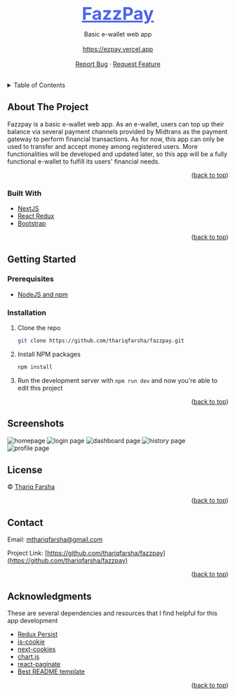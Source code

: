 <div id="top"></div>

<!-- [![Contributors][contributors-shield]][contributors-url]
[![Forks][forks-shield]][forks-url]
[![Stargazers][stars-shield]][stars-url]
[![Issues][issues-shield]][issues-url]
[![MIT License][license-shield]][license-url]
[![LinkedIn][linkedin-shield]][linkedin-url] -->

<!-- PROJECT LOGO -->
<br />
<div align="center">
  <a href="https://github.com/thariqfarsha/tickitix-mobile" style="font-size: 40px; font-weight: 700; color: #4c64ec">
    FazzPay
  </a>

  <!-- <h2 align="center">Tickitix</h2> -->

  <p align="center">
    Basic e-wallet web app
    <br />
    <br/>
    <a href="https://ezpay.vercel.app" target="_blank">https://ezpay.vercel.app</a>
    <br />
    <br/>
    <a href="https://github.com/thariqfarsha/fazzpay/issues" target="_blank">Report Bug</a>
    ·
    <a href="https://github.com/thariqfarsha/fazzpay/issues" target="_blank">Request Feature</a>
  </p>
  <br/>
</div>

<!-- TABLE OF CONTENTS -->
<details>
  <summary>Table of Contents</summary>
  <ol>
    <li>
      <a href="#about-the-project">About The Project</a>
      <ul>
        <li><a href="#built-with">Built With</a></li>
      </ul>
    </li>
    <li>
      <a href="#getting-started">Getting Started</a>
      <ul>
        <li><a href="#prerequisites">Prerequisites</a></li>
        <li><a href="#installation">Installation</a></li>
        <li><a href="#screenshots">Screenshots</a></li>
      </ul>
    </li>
    <li><a href="#license">License</a></li>
    <li><a href="#contact">Contact</a></li>
    <li><a href="#acknowledgments">Acknowledgments</a></li>
  </ol>
</details>

<!-- ABOUT THE PROJECT -->

## About The Project

Fazzpay is a basic e-wallet web app. As an e-wallet, users can top up their balance via several payment channels provided by Midtrans as the payment gateway to perform financial transactions. As for now, this app can only be used to transfer and accept money among registered users. More functionalities will be developed and updated later, so this app will be a fully functional e-wallet to fulfill its users' financial needs.

<p align="right">(<a href="#top">back to top</a>)</p>

### Built With

- [NextJS](https://nextjs.org/)
- [React Redux](https://react-redux.js.org/)
- [Bootstrap](https://getbootstrap.com/)

<p align="right">(<a href="#top">back to top</a>)</p>

<!-- GETTING STARTED -->

## Getting Started

### Prerequisites

- [NodeJS and npm](https://nodejs.org/)

### Installation

1. Clone the repo
   ```sh
   git clone https://github.com/thariqfarsha/fazzpay.git
   ```
1. Install NPM packages
   ```sh
   npm install
   ```
1. Run the development server with `npm run dev` and now you're able to edit this project

<p align="right">(<a href="#top">back to top</a>)</p>

<!-- SCREENSHOTS -->

## Screenshots

![homepage](https://res.cloudinary.com/dm8rg2aj8/image/upload/v1658046494/Fazzpay/SS/web/fazzpay-home_p3wumr.png)
![login page](https://res.cloudinary.com/dm8rg2aj8/image/upload/v1658046494/Fazzpay/SS/web/fazzpay-login_izzaid.png)
![dashboard page](https://res.cloudinary.com/dm8rg2aj8/image/upload/v1658046494/Fazzpay/SS/web/fazzpay-dashboard_c45ztm.png)
![history page](https://res.cloudinary.com/dm8rg2aj8/image/upload/v1658046494/Fazzpay/SS/web/fazzpay-history-notif_he35io.png)
![profile page](https://res.cloudinary.com/dm8rg2aj8/image/upload/v1658046494/Fazzpay/SS/web/fazzpay-profile_yzzyig.png)

<!-- LICENSE -->

## License

© [Thariq Farsha](https://github.com/thariqfarsha/)

<p align="right">(<a href="#top">back to top</a>)</p>

<!-- CONTACT -->

## Contact

Email: mthariqfarsha@gmail.com

Project Link: [https://github.com/thariqfarsha/fazzpay](https://github.com/thariqfarsha/fazzpay)

<p align="right">(<a href="#top">back to top</a>)</p>

<!-- ACKNOWLEDGMENTS -->

## Acknowledgments

These are several dependencies and resources that I find helpful for this app development

- [Redux Persist](https://github.com/rt2zz/redux-persist)
- [js-cookie](https://github.com/js-cookie/js-cookie)
- [next-cookies](https://github.com/matthewmueller/next-cookies)
- [chart.js](https://www.chartjs.org/)
- [react-paginate](https://github.com/AdeleD/react-paginate)
- [Best README template](https://github.com/othneildrew/Best-README-Template)

<p align="right">(<a href="#top">back to top</a>)</p>

<!-- MARKDOWN LINKS & IMAGES -->
<!-- https://www.markdownguide.org/basic-syntax/#reference-style-links -->

[contributors-shield]: https://img.shields.io/github/contributors/othneildrew/Best-README-Template.svg?style=for-the-badge
[contributors-url]: https://github.com/othneildrew/Best-README-Template/graphs/contributors
[forks-shield]: https://img.shields.io/github/forks/othneildrew/Best-README-Template.svg?style=for-the-badge
[forks-url]: https://github.com/othneildrew/Best-README-Template/network/members
[stars-shield]: https://img.shields.io/github/stars/othneildrew/Best-README-Template.svg?style=for-the-badge
[stars-url]: https://github.com/othneildrew/Best-README-Template/stargazers
[issues-shield]: https://img.shields.io/github/issues/othneildrew/Best-README-Template.svg?style=for-the-badge
[issues-url]: https://github.com/othneildrew/Best-README-Template/issues
[license-shield]: https://img.shields.io/github/license/othneildrew/Best-README-Template.svg?style=for-the-badge
[license-url]: https://github.com/othneildrew/Best-README-Template/blob/master/LICENSE.txt
[linkedin-shield]: https://img.shields.io/badge/-LinkedIn-black.svg?style=for-the-badge&logo=linkedin&colorB=555
[linkedin-url]: https://linkedin.com/in/othneildrew
[product-screenshot]: images/screenshot.png
